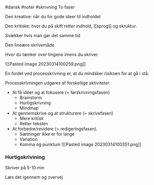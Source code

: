 #dansk #noter #skrivning 
To faser

Den kreative: når du for gode ideer til indholdet

Den kritiske: hvor du på skift retter indhold, [[sprog]] og skruktur.

Svækker hvis man gør det samme tid

Den lineære skrivemåde

Hvor du tænker over tingene imens du skriver

![[Pasted image 20230314100259.png]]

En fordel ved processkrivning er, at du mindsker risikoen for at gå i stå.

Processkrivningen udgøres af forskellige aktiviteter:

-   At få idéer og at fokusere (= førskrivningsfasen)
    -   Brainstorm
    -   Hurtigskrivning
    -   Mindmap
-   At gennemskrive og at strukturere (= skrivefasen)
    -   Mere kritisk
    -   Retter teksten
-   At forbedre/revidere (= redigeringsfasen).
    -   Sætninger ikke er for lange
    -   Variation
    -   Komma og punktum
![[Pasted image 20230314100351.png]]
### Hurtigskrivining

Skriver på 5-10 min

Læs det igennem og overvej